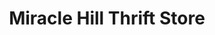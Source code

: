 ---
title: "Miracle Hill Thrift Store"
url: /greenville/miracle-hill-thrift-store/
shop: charity
---